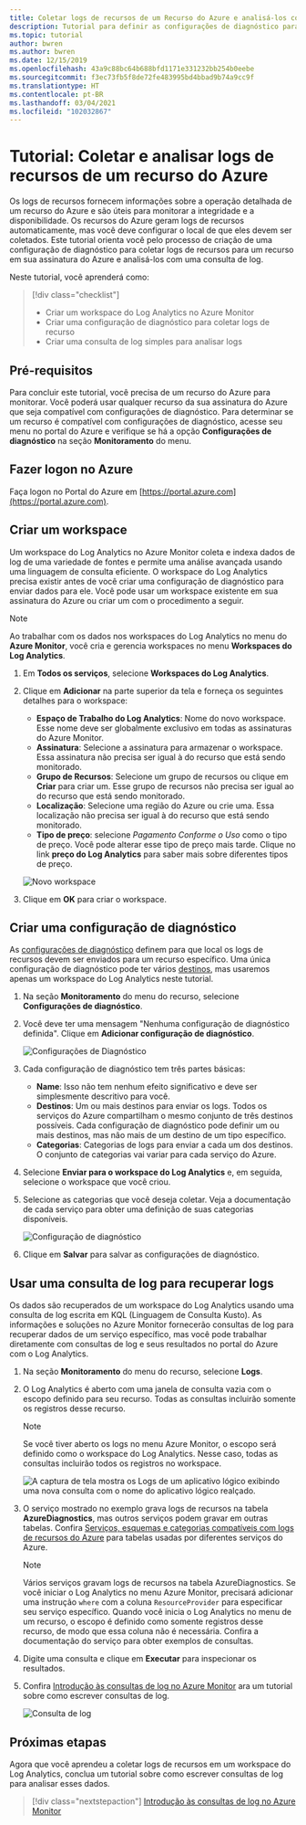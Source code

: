 ```yaml
---
title: Coletar logs de recursos de um Recurso do Azure e analisá-los com Azure Monitor
description: Tutorial para definir as configurações de diagnóstico para coletar logs de recurso de um recurso do Azure para um workspace do Log Analytics em que eles podem ser analisados com uma consulta de log.
ms.topic: tutorial
author: bwren
ms.author: bwren
ms.date: 12/15/2019
ms.openlocfilehash: 43a9c88bc64b688bfd1171e331232bb254b0eebe
ms.sourcegitcommit: f3ec73fb5f8de72fe483995bd4bbad9b74a9cc9f
ms.translationtype: HT
ms.contentlocale: pt-BR
ms.lasthandoff: 03/04/2021
ms.locfileid: "102032867"
---
```

# <a name="tutorial-collect-and-analyze-resource-logs-from-an-azure-resource"></a>Tutorial: Coletar e analisar logs de recursos de um recurso do Azure

Os logs de recursos fornecem informações sobre a operação detalhada de um recurso do Azure e são úteis para monitorar a integridade e a disponibilidade. Os recursos do Azure geram logs de recursos automaticamente, mas você deve configurar o local de que eles devem ser coletados. Este tutorial orienta você pelo processo de criação de uma configuração de diagnóstico para coletar logs de recursos para um recurso em sua assinatura do Azure e analisá-los com uma consulta de log.

Neste tutorial, você aprenderá como:

> [!div class="checklist"]
> * Criar um workspace do Log Analytics no Azure Monitor
> * Criar uma configuração de diagnóstico para coletar logs de recurso 
> * Criar uma consulta de log simples para analisar logs


## <a name="prerequisites"></a>Pré-requisitos

Para concluir este tutorial, você precisa de um recurso do Azure para monitorar. Você poderá usar qualquer recurso da sua assinatura do Azure que seja compatível com configurações de diagnóstico. Para determinar se um recurso é compatível com configurações de diagnóstico, acesse seu menu no portal do Azure e verifique se há a opção **Configurações de diagnóstico** na seção **Monitoramento** do menu.


## <a name="log-in-to-azure"></a>Fazer logon no Azure
Faça logon no Portal do Azure em [https://portal.azure.com](https://portal.azure.com).


## <a name="create-a-workspace"></a>Criar um workspace
Um workspace do Log Analytics no Azure Monitor coleta e indexa dados de log de uma variedade de fontes e permite uma análise avançada usando uma linguagem de consulta eficiente. O workspace do Log Analytics precisa existir antes de você criar uma configuração de diagnóstico para enviar dados para ele. Você pode usar um workspace existente em sua assinatura do Azure ou criar um com o procedimento a seguir. 

> [!NOTE]
> Ao trabalhar com os dados nos workspaces do Log Analytics no menu do **Azure Monitor**, você cria e gerencia workspaces no menu **Workspaces do Log Analytics**.

1. Em **Todos os serviços**, selecione **Workspaces do Log Analytics**.
2. Clique em **Adicionar** na parte superior da tela e forneça os seguintes detalhes para o workspace:
   - **Espaço de Trabalho do Log Analytics**: Nome do novo workspace. Esse nome deve ser globalmente exclusivo em todas as assinaturas do Azure Monitor.
   - **Assinatura**: Selecione a assinatura para armazenar o workspace. Essa assinatura não precisa ser igual à do recurso que está sendo monitorado.
   - **Grupo de Recursos**: Selecione um grupo de recursos ou clique em **Criar** para criar um. Esse grupo de recursos não precisa ser igual ao do recurso que está sendo monitorado.
   - **Localização**: Selecione uma região do Azure ou crie uma. Essa localização não precisa ser igual à do recurso que está sendo monitorado.
   - **Tipo de preço**: selecione *Pagamento Conforme o Uso* como o tipo de preço. Você pode alterar esse tipo de preço mais tarde. Clique no link **preço do Log Analytics** para saber mais sobre diferentes tipos de preço.

    ![Novo workspace](media/tutorial-resource-logs/new-workspace.png)

3. Clique em **OK** para criar o workspace.

## <a name="create-a-diagnostic-setting"></a>Criar uma configuração de diagnóstico
As [configurações de diagnóstico](../essentials/diagnostic-settings.md) definem para que local os logs de recursos devem ser enviados para um recurso específico. Uma única configuração de diagnóstico pode ter vários [destinos](../essentials/diagnostic-settings.md#destinations), mas usaremos apenas um workspace do Log Analytics neste tutorial.

1. Na seção **Monitoramento** do menu do recurso, selecione **Configurações de diagnóstico**.
2. Você deve ter uma mensagem "Nenhuma configuração de diagnóstico definida". Clique em **Adicionar configuração de diagnóstico**.

    ![Configurações de Diagnóstico](media/tutorial-resource-logs/diagnostic-settings.png)

3. Cada configuração de diagnóstico tem três partes básicas:
 
   - **Name**: Isso não tem nenhum efeito significativo e deve ser simplesmente descritivo para você.
   - **Destinos**: Um ou mais destinos para enviar os logs. Todos os serviços do Azure compartilham o mesmo conjunto de três destinos possíveis. Cada configuração de diagnóstico pode definir um ou mais destinos, mas não mais de um destino de um tipo específico. 
   - **Categorias**: Categorias de logs para enviar a cada um dos destinos. O conjunto de categorias vai variar para cada serviço do Azure.

4. Selecione **Enviar para o workspace do Log Analytics** e, em seguida, selecione o workspace que você criou.
5. Selecione as categorias que você deseja coletar. Veja a documentação de cada serviço para obter uma definição de suas categorias disponíveis.

    ![Configuração de diagnóstico](media/tutorial-resource-logs/diagnostic-setting.png)

6. Clique em **Salvar** para salvar as configurações de diagnóstico.

    
 
 ## <a name="use-a-log-query-to-retrieve-logs"></a>Usar uma consulta de log para recuperar logs
Os dados são recuperados de um workspace do Log Analytics usando uma consulta de log escrita em KQL (Linguagem de Consulta Kusto). As informações e soluções no Azure Monitor fornecerão consultas de log para recuperar dados de um serviço específico, mas você pode trabalhar diretamente com consultas de log e seus resultados no portal do Azure com o Log Analytics. 

1. Na seção **Monitoramento** do menu do recurso, selecione **Logs**.
2. O Log Analytics é aberto com uma janela de consulta vazia com o escopo definido para seu recurso. Todas as consultas incluirão somente os registros desse recurso.

    > [!NOTE]
    > Se você tiver aberto os logs no menu Azure Monitor, o escopo será definido como o workspace do Log Analytics. Nesse caso, todas as consultas incluirão todos os registros no workspace.
   
    ![A captura de tela mostra os Logs de um aplicativo lógico exibindo uma nova consulta com o nome do aplicativo lógico realçado.](media/tutorial-resource-logs/logs.png)

4. O serviço mostrado no exemplo grava logs de recursos na tabela **AzureDiagnostics**, mas outros serviços podem gravar em outras tabelas. Confira [Serviços, esquemas e categorias compatíveis com logs de recursos do Azure](../essentials/resource-logs-schema.md) para tabelas usadas por diferentes serviços do Azure.

    > [!NOTE]
    > Vários serviços gravam logs de recursos na tabela AzureDiagnostics. Se você iniciar o Log Analytics no menu Azure Monitor, precisará adicionar uma instrução `where` com a coluna `ResourceProvider` para especificar seu serviço específico. Quando você inicia o Log Analytics no menu de um recurso, o escopo é definido como somente registros desse recurso, de modo que essa coluna não é necessária. Confira a documentação do serviço para obter exemplos de consultas.


5. Digite uma consulta e clique em **Executar** para inspecionar os resultados. 
6. Confira [Introdução às consultas de log no Azure Monitor](../logs/get-started-queries.md) ara um tutorial sobre como escrever consultas de log.

    ![Consulta de log](media/tutorial-resource-logs/log-query-1.png)




## <a name="next-steps"></a>Próximas etapas
Agora que você aprendeu a coletar logs de recursos em um workspace do Log Analytics, conclua um tutorial sobre como escrever consultas de log para analisar esses dados.

> [!div class="nextstepaction"]
> [Introdução às consultas de log no Azure Monitor](../logs/get-started-queries.md)